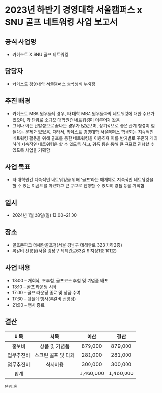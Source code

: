 2023년 하반기 경영대학 서울캠퍼스 x SNU 골프 네트워킹 사업 보고서
===


## 공식 사업명
- 카이스트 X SNU 골프 네트워킹

## 담당자
- 카이스트 경영대학 서울캠퍼스 총학생회 부회장

## 추진 배경
- 카이스트 MBA 원우들의 경우, 타 대학 MBA 원우들과의 네트워킹에 대한 수요가 있으며, 과 단위로 소규모 대학원간 네트워킹이 이루어져 왔음
- 그러나 이는 단발성으로 끝나는 경우가 많았으며, 장기적으로 좋은 관계 형성이 힘들다는 문제가 있었음. 따라서, 카이스트 경영대학 서울캠퍼스 학생회는 지속적인 네트워킹 활동을 위해 골프를 통한 네트워킹을 이용하여 이를 반기별로 꾸준히 개최하여 지속적인 네트워킹을 할 수 있도록 하고, 경품 등을 통해 큰 규모로 진행할 수 있도록 사업을 기획함


## 사업 목표
- 타 대학원간 지속적인 네트워킹을 위해 ‘골프’라는 매개체로 지속적인 네트워킹을 할 수 있는 이벤트를 마련하고 큰 규모로 진행할 수 있도록 경품 등을 기획함
  
## 일시
- 2024년 1월 28일(일) 13:00~21:00

## 장소
- 골프존파크 테헤란골프점(서울 강남구 테헤란로 323 지하2층)
- 록갈비 선릉점(서울 강남구 테헤란로63길 9 지상1층 101호)


## 사업 내용
- 13:00 – 개회식, 조추첨, 골프코스 추첨 및 기념품 배포
- 13:10 – 골프 라운딩 시작
- 17:00 – 골프 라운딩 종료 및 상품 수여
- 17:30 – 뒷풀이 행사(록갈비 선릉점)
- 21:00 – 행사 종료


## 결산

|  **비목** |   **세목**   | **예산** |	**결산**	|
|:----------:|:------------:|:--------:|:--------:|
|	홍보비	|	상품 및 기념품	|	879,000	|	879,000	|
|	업무추진비	|	스크린 골프 및 다과	|	281,000	|	281,000	|
|	업무추진비 |	식사비용	|	300,000	|	300,000	|
|	합계		|			|	1,460,000	|	1,460,000	|

	단위:원

